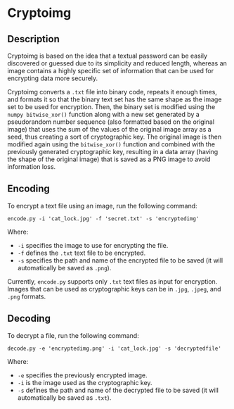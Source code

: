 # Cryptoimg

## Description

Cryptoimg is based on the idea that a textual password can be easily discovered or guessed due to its simplicity and reduced length, whereas an image contains a highly specific set of information that can be used for encrypting data more securely.

Cryptoimg converts a `.txt` file into binary code, repeats it enough times, and formats it so that the binary text set has the same shape as the image set to be used for encryption. Then, the binary set is modified using the `numpy bitwise_xor()` function along with a new set generated by a pseudorandom number sequence (also formatted based on the original image) that uses the sum of the values of the original image array as a seed, thus creating a sort of cryptographic key. The original image is then modified again using the `bitwise_xor()` function and combined with the previously generated cryptographic key, resulting in a data array (having the shape of the original image) that is saved as a PNG image to avoid information loss.

## Encoding

To encrypt a text file using an image, run the following command:

```
encode.py -i 'cat_lock.jpg' -f 'secret.txt' -s 'encryptedimg'
```

Where:
- `-i` specifies the image to use for encrypting the file.
- `-f` defines the `.txt` text file to be encrypted.
- `-s` specifies the path and name of the encrypted file to be saved (it will automatically be saved as `.png`).

Currently, `encode.py` supports only `.txt` text files as input for encryption. Images that can be used as cryptographic keys can be in `.jpg`, `.jpeg`, and `.png` formats.

## Decoding

To decrypt a file, run the following command:

```
decode.py -e 'encryptedimg.png' -i 'cat_lock.jpg' -s 'decryptedfile'
```

Where:
- `-e` specifies the previously encrypted image.
- `-i` is the image used as the cryptographic key.
- `-s` defines the path and name of the decrypted file to be saved (it will automatically be saved as `.txt`).
